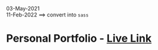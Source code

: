 03-May-2021 <br/>
11-Feb-2022 ==> convert into `sass`

# Personal Portfolio - [Live Link](https://portfolio-of-taiseen.netlify.app)


